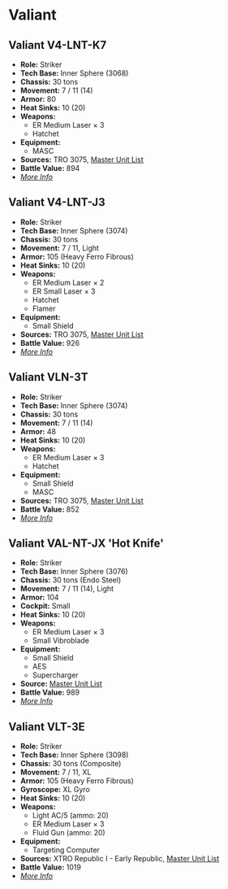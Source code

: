 # Valiant
## Valiant V4-LNT-K7
- **Role:** Striker
- **Tech Base:** Inner Sphere (3068)
- **Chassis:** 30 tons
- **Movement:** 7 / 11 (14)
- **Armor:** 80
- **Heat Sinks:** 10 (20)
- **Weapons:**
  - ER Medium Laser × 3
  - Hatchet
- **Equipment:**
  - MASC
- **Sources:** TRO 3075, [Master Unit List](http://masterunitlist.info/Unit/Details/3369/valiant-v4-lnt-k7)
- **Battle Value:** 894
- [*More Info*](valiant/valiant_v4-lnt-k7.md)

## Valiant V4-LNT-J3
- **Role:** Striker
- **Tech Base:** Inner Sphere (3074)
- **Chassis:** 30 tons
- **Movement:** 7 / 11, Light
- **Armor:** 105 (Heavy Ferro Fibrous)
- **Heat Sinks:** 10 (20)
- **Weapons:**
  - ER Medium Laser × 2
  - ER Small Laser × 3
  - Hatchet
  - Flamer
- **Equipment:**
  - Small Shield
- **Sources:** TRO 3075, [Master Unit List](http://masterunitlist.info/Unit/Details/3368/valiant-v4-lnt-j3)
- **Battle Value:** 926
- [*More Info*](valiant/valiant_v4-lnt-j3.md)

## Valiant VLN-3T
- **Role:** Striker
- **Tech Base:** Inner Sphere (3074)
- **Chassis:** 30 tons
- **Movement:** 7 / 11 (14)
- **Armor:** 48
- **Heat Sinks:** 10 (20)
- **Weapons:**
  - ER Medium Laser × 3
  - Hatchet
- **Equipment:**
  - Small Shield
  - MASC
- **Sources:** TRO 3075, [Master Unit List](http://masterunitlist.info/Unit/Details/3371/valiant-vln-3t)
- **Battle Value:** 852
- [*More Info*](valiant/valiant_vln-3t.md)

## Valiant VAL-NT-JX 'Hot Knife'
- **Role:** Striker
- **Tech Base:** Inner Sphere (3076)
- **Chassis:** 30 tons (Endo Steel)
- **Movement:** 7 / 11 (14), Light
- **Armor:** 104
- **Cockpit:** Small
- **Heat Sinks:** 10 (20)
- **Weapons:**
  - ER Medium Laser × 3
  - Small Vibroblade
- **Equipment:**
  - Small Shield
  - AES
  - Supercharger
- **Source:** [Master Unit List](http://masterunitlist.info/Unit/Details/3370/valiant-val-nt-jx-hot-knife)
- **Battle Value:** 989
- [*More Info*](valiant/valiant_val-nt-jx_'hot_knife'.md)

## Valiant VLT-3E
- **Role:** Striker
- **Tech Base:** Inner Sphere (3098)
- **Chassis:** 30 tons (Composite)
- **Movement:** 7 / 11, XL
- **Armor:** 105 (Heavy Ferro Fibrous)
- **Gyroscope:** XL Gyro
- **Heat Sinks:** 10 (20)
- **Weapons:**
  - Light AC/5 (ammo: 20)
  - ER Medium Laser × 3
  - Fluid Gun (ammo: 20)
- **Equipment:**
  - Targeting Computer
- **Sources:** XTRO Republic I - Early Republic, [Master Unit List](http://masterunitlist.info/Unit/Details/7293/valiant-vlt-3e)
- **Battle Value:** 1019
- [*More Info*](valiant/valiant_vlt-3e.md)

